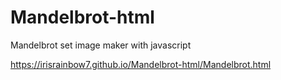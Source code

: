 # Mandelbrot-html
Mandelbrot set image maker with javascript

https://irisrainbow7.github.io/Mandelbrot-html/Mandelbrot.html
